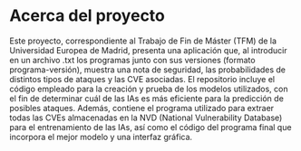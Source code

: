 # Acerca del proyecto
Este proyecto, correspondiente al Trabajo de Fin de Máster (TFM) de la Universidad Europea de Madrid, presenta una aplicación que, al introducir en un archivo .txt los programas junto con sus versiones (formato programa-versión), muestra una nota de seguridad, las probabilidades de distintos tipos de ataques y las CVE asociadas.
El repositorio incluye el código empleado para la creación y prueba de los modelos utilizados, con el fin de determinar cuál de las IAs es más eficiente para la predicción de posibles ataques. Además, contiene el programa utilizado para extraer todas las CVEs almacenadas en la NVD (National Vulnerability Database) para el entrenamiento de las IAs, así como el código del programa final que incorpora el mejor modelo y una interfaz gráfica. 

